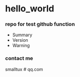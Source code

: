 # hello_world

### repo for test github function ###

* Summary
* Version
* Warning

### contact me ###
smalltux # qq.com

